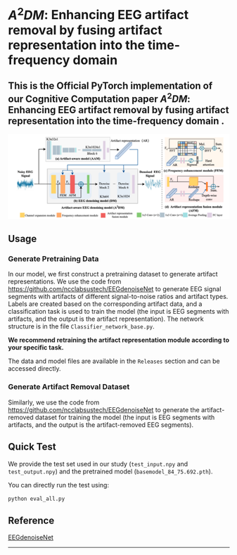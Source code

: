 

# $A^2DM$: Enhancing EEG artifact removal by fusing artifact representation into the time-frequency domain

## This is the Official PyTorch implementation of our Cognitive Computation paper $A^2DM$: Enhancing EEG artifact removal by fusing artifact representation into the time-frequency domain .

![Alt text](a2dm.png)


## Usage

### Generate Pretraining Data

In our model, we first construct a pretraining dataset to generate artifact representations. We use the code from https://github.com/ncclabsustech/EEGdenoiseNet to generate EEG signal segments with artifacts of different signal-to-noise ratios and artifact types. Labels are created based on the corresponding artifact data, and a classification task is used to train the model (the input is EEG segments with artifacts, and the output is the artifact representation). The network structure is in the file `Classifier_network_base.py`.

**We recommend retraining the artifact representation module according to your specific task.**

The data and model files are available in the `Releases` section and can be accessed directly.

### Generate Artifact Removal Dataset

Similarly, we use the code from https://github.com/ncclabsustech/EEGdenoiseNet to generate the artifact-removed dataset for training the model (the input is EEG segments with artifacts, and the output is the artifact-removed EEG segments).

## Quick Test

We provide the test set used in our study (`test_input.npy` and `test_output.npy`) and the pretrained model (`basemodel_84_75.692.pth`).

You can directly run the test using:

```bash
python eval_all.py
```

## Reference

[EEGdenoiseNet](https://github.com/ncclabsustech/EEGdenoiseNet)

---






